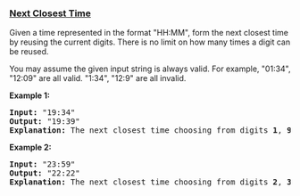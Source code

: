 ### [Next Closest Time](https://leetcode.com/problems/next-closest-time)

<p>Given a time represented in the format "HH:MM", form the next closest time by reusing the current digits. There is no limit on how many times a digit can be reused.</p>

<p>You may assume the given input string is always valid. For example, "01:34", "12:09" are all valid. "1:34", "12:9" are all invalid.</p>

<p><b>Example 1:</b>
<pre>
<b>Input:</b> "19:34"
<b>Output:</b> "19:39"
<b>Explanation:</b> The next closest time choosing from digits <b>1</b>, <b>9</b>, <b>3</b>, <b>4</b>, is <b>19:39</b>, which occurs 5 minutes later.  It is not <b>19:33</b>, because this occurs 23 hours and 59 minutes later.
</pre>
</p>

<p><b>Example 2:</b>
<pre>
<b>Input:</b> "23:59"
<b>Output:</b> "22:22"
<b>Explanation:</b> The next closest time choosing from digits <b>2</b>, <b>3</b>, <b>5</b>, <b>9</b>, is <b>22:22</b>. It may be assumed that the returned time is next day's time since it is smaller than the input time numerically.
</pre>
</p>